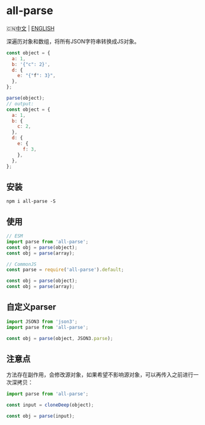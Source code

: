 # all-parse

🇨🇳[中文](https://github.com/hiNISAL/all-parse#all-parse) | [ENGLISH](https://github.com/hiNISAL/all-parse/blob/main/readme-en.md)

深遍历对象和数组，将所有JSON字符串转换成JS对象。

```js
const object = {
  a: 1,
  b: '{"c": 2}',
  d: {
    e: "{"f": 3}",
  },
};

parse(object);
// output:
const object = {
  a: 1,
  b: {
    c: 2,
  },
  d: {
    e: {
      f: 3,
    },
  },
};
```

## 安装

```shell
npm i all-parse -S
```

## 使用

```js
// ESM
import parse from 'all-parse';
const obj = parse(object);
const obj = parse(array);

// CommonJS
const parse = require('all-parse').default;

const obj = parse(object);
const obj = parse(array);
```

## 自定义parser

```js
import JSON3 from 'json3';
import parse from 'all-parse';

const obj = parse(object, JSON3.parse);
```

## 注意点

方法存在副作用，会修改源对象，如果希望不影响源对象，可以再传入之前进行一次深拷贝：

```js
import parse from 'all-parse';

const input = cloneDeep(object);

const obj = parse(input);
```
